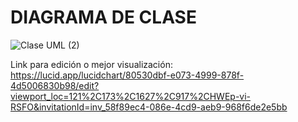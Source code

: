 # DIAGRAMA DE CLASE

![Clase UML (2)](https://github.com/user-attachments/assets/620f9375-3ead-438b-ae8c-6453c7207aaa)

Link para edición o mejor visualización: https://lucid.app/lucidchart/80530dbf-e073-4999-878f-4d5006830b98/edit?viewport_loc=121%2C173%2C1627%2C917%2CHWEp-vi-RSFO&invitationId=inv_58f89ec4-086e-4cd9-aeb9-968f6de2e5bb
